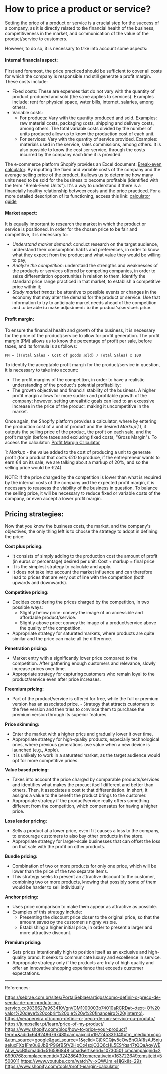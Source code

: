 # How to price a product or service? 


Setting the price of a product or service is a crucial step for the success of a company, as it is directly related to the financial health of the business, competitiveness in the market, and communication of the value of the product/service to customers. 

However, to do so, it is necessary to take into account some aspects: 

 
#### Internal financial aspect: 

First and foremost, the price practiced should be sufficient to cover all costs for which the company is responsible and still generate a profit margin. These costs include: 
- Fixed costs: These are expenses that do not vary with the quantity of product produced and sold (the same applies to services). Examples include: rent for physical space, water bills, internet, salaries, among others. 
- Variable costs: 
    - For products: Vary with the quantity produced and sold. Examples: raw material costs, packaging costs, shipping and delivery costs, among others. The total variable costs divided by the number of units produced allow us to know the production cost of each unit. 
    - For services: Vary with the quantity of service provided. Examples: materials used in the service, sales commissions, among others. It is also possible to know the cost per service, through the costs incurred by the company each time it is provided. 

 
The e-commerce platform Shopify provides an Excel document: [Break-even calculator](https://cdn.shopify.com/s/files/1/0070/7032/files/Break-Even_Analysis_Template--Dana_Athletics.xlsx?v=1711144926). By inputting the fixed and variable costs of the company and the average selling price of the product, it allows us to determine how many units need to be sold for the business to become profitable (identified with the term "Break-Even Units"). It's a way to understand if there is a financially healthy relationship between costs and the price practiced. For a more detailed description of its functioning, access this link: [calculator guide](https://www.shopify.com/blog/break-even-analysis#7)


 
#### Market aspect: 

It is equally important to research the market in which the product or service is positioned. 
In order for the chosen price to be fair and competitive, it is necessary to: 
- *Understand market demand*: conduct research on the target audience, understand their consumption habits and preferences, in order to know what they expect from the product and what value they would be willing to pay; 
- *Analyze the competition*: understand the strengths and weaknesses of the products or services offered by competing companies, in order to seize differentiation opportunities in relation to them. Identify the standard price range practiced in that market, to establish a competitive price within it; 
- *Study market trends*: be attentive to possible events or changes in the economy that may alter the demand for the product or service. Use that information to try to anticipate market needs ahead of the competition and to be able to make adjustments to the product’s/service’s price. 

 

#### Profit margin: 

To ensure the financial health and growth of the business, it is necessary for the price of the product/service to allow for profit generation. The profit margin (PM) allows us to know the percentage of profit per sale, before taxes, and its formula is as follows: 

    PM = ((Total Sales - Cost of goods sold) / Total Sales) x 100 

To identify the acceptable profit margin for the product/service in question, it is necessary to take into account: 
- The profit margins of the competition, in order to have a realistic understanding of the product's potential profitability; 
- The growth objectives and financial stability of the business. A higher profit margin allows for more sudden and profitable growth of the company; however, setting unrealistic goals can lead to an excessive increase in the price of the product, making it uncompetitive in the market. 

Once again, the Shopify platform provides a calculator, where by entering the production cost of a unit of product and the desired *Markup*(1), it outputs the selling price of the product, the profit on each sale, and the profit margin (before taxes and excluding fixed costs, "Gross Margin"). To access the calculator: [Profit Margin Calculator](https://www.shopify.com/tools/profit-margin-calculator)

1: *Markup* - the value added to the cost of producing a unit to generate profit (for a product that costs €20 to produce, if the entrepreneur wants to earn €4 on its sale, we are talking about a markup of 20%, and so the selling price would be €24). 

NOTE: If the price charged by the competition is lower than what is required by the internal costs of the company and the expected profit margin, it is necessary to reassess the viability of the business in question. To balance the selling price, it will be necessary to reduce fixed or variable costs of the company, or even accept a lower profit margin. 

## Pricing strategies: 

Now that you know the business costs, the market, and the company's objectives, the only thing left is to choose the strategy to adopt in defining the price: 

**Cost plus pricing:**
- It consists of simply adding to the production cost the amount of profit (in euros or percentage) desired per unit: Cost + markup = final price 
- It is the simplest strategy to calculate and apply. 
- It does not take into account the market influence and can therefore lead to prices that are very out of line with the competition (both upwards and downwards). 

**Competitive pricing:**
- Decides considering the prices charged by the competition, in two possible ways: 
    - Slightly below price: convey the image of an accessible and affordable product/service. 
    - Slightly above price: convey the image of a product/service above the quality of the competition. 
- Appropriate strategy for saturated markets, where products are quite similar and the price can make all the difference. 

**Penetration pricing:**
- Market entry with a significantly lower price compared to the competition. After gathering enough customers and relevance, slowly increase prices over time. 
- Appropriate strategy for capturing customers who remain loyal to the product/service even after price increases. 

**Freemium pricing:**
- Part of the product/service is offered for free, while the full or premium version has an associated price. - Strategy that attracts customers to the free version and then tries to convince them to purchase the premium version through its superior features. 

**Price skimming:**
- Enter the market with a higher price and gradually lower it over time.  
- Appropriate strategy for high-quality products, especially technological ones, where previous generations lose value when a new device is launched (e.g., Apple).  
- It is unlikely to work in a saturated market, as the target audience would opt for more competitive prices. 

**Value based pricing:**
- Takes into account the price charged by comparable products/services and identifies what makes the product itself different and better than others. Then, it associates a cost to that differentiation. In short, it assigns a value to the benefit the product brings to the customer. 
- Appropriate strategy if the product/service really offers something different from the competition, which compensates for having a higher price. 

**Loss leader pricing:**
- Sells a product at a lower price, even if it causes a loss to the company, to encourage customers to also buy other products in the store.  
- Appropriate strategy for larger-scale businesses that can offset the loss on that sale with the profit on other products. 

**Bundle pricing:**
- Combination of two or more products for only one price, which will be lower than the price of the two separate items.  
- This strategy seeks to present an attractive discount to the customer, combining two or more products, knowing that possibly some of them would be harder to sell individually. 

**Anchor pricing:**
- Uses price comparison to make them appear as attractive as possible.  
- Examples of this strategy include: 
    - Presenting the discount price closer to the original price, so that the amount saved by the customer is highly visible.  
    - Establishing a higher initial price, in order to present a larger and more attractive discount. 

**Premium pricing:**
- Sets prices intentionally high to position itself as an exclusive and high-quality brand. It seeks to communicate luxury and excellence in service. 
- Appropriate strategy only if the products are truly of high quality and offer an innovative shopping experience that exceeds customer expectations. 

 
---
References: 

https://sebrae.com.br/sites/PortalSebrae/artigos/como-definir-o-preco-de-venda-de-um-produto-ou-servico,cc9836627a963410VgnVCM1000003b74010aRCRD#:~:text=O%20valor%20deve%20cobrir%20o,e%20o%20financeiro%20(interno).  
https://verapereira.pt/como-definir-o-preco-de-um-servico-ou-produto/ 
https://jumpseller.pt/learn/price-of-my-product/ 
https://www.shopify.com/blog/how-to-price-your-product?term=&adid=649248676748&campaignid=19724533104&utm_medium=cpc&utm_source=google&gad_source=1&gclid=Cj0KCQjw5cOwBhCiARIsAJ5njuaeIuxFXq1Fm0u9JbBrP9GfB5fV2HpOq4sxjO3Q6cHL5ESYqs47tQQaAqyWEALw_wcB&cmadid=516586848;cmadvertiserid=10730501;cmcampaignid=26990768;cmplacementid=324286430;cmcreativeid=163722649;cmsiteid=5500011 
https://www.youtube.com/watch?v=xQWUm_eHjGk&t=29s 
https://www.shopify.com/tools/profit-margin-calculator 
